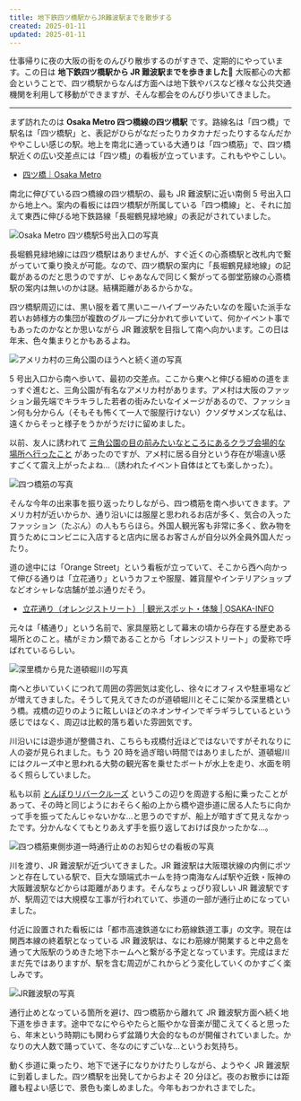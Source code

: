 ```yaml
---
title: 地下鉄四ツ橋駅からJR難波駅までを散歩する
created: 2025-01-11
updated: 2025-01-11
---
```


仕事帰りに夜の大阪の街をのんびり散歩するのがすきで、定期的にやっています。この日は **地下鉄四ツ橋駅から JR 難波駅までを歩きました🚶** 大阪都心の大都会ということで、四ツ橋駅からなんば方面へは地下鉄やバスなど様々な公共交通機関を利用して移動ができますが、そんな都会をのんびり歩いてきました。

---

まず訪れたのは **Osaka Metro 四つ橋線の四ツ橋駅** です。路線名は「四つ橋」で駅名は「四ツ橋駅」と、表記がひらがなだったりカタカナだったりするなんだかややこしい感じの駅。地上を南北に通っている大通りは「四つ橋筋」で、四ツ橋駅近くの広い交差点には「四ツ橋」の看板が立っています。これもややこしい。

- [四ツ橋｜Osaka Metro](https://subway.osakametro.co.jp/station_guide/Y/y14/index.php)

南北に伸びている四つ橋線の四ツ橋駅の、最も JR 難波駅に近い南側 5 号出入口から地上へ。案内の看板には四ツ橋駅が所属している「四つ橋線」と、それに加えて東西に伸びる地下鉄路線「長堀鶴見緑地線」の表記がされていました。

![Osaka Metro 四ツ橋駅5号出入口の写真](46529f87-8641-4315-4e9a-67b92a764400)

長堀鶴見緑地線には四ツ橋駅はありませんが、すぐ近くの心斎橋駅と改札内で繋がっていて乗り換えが可能。なので、四ツ橋駅の案内に「長堀鶴見緑地線」の記載があるのだと思うのですが、じゃあなんで同じく繋がってる御堂筋線の心斎橋駅の案内は無いのかは謎。結構距離があるからかな。

四ツ橋駅周辺には、黒い服を着て黒いニーハイブーツみたいなのを履いた派手な若いお姉様方の集団が複数のグループに分かれて歩いていて、何かイベント事でもあったのかなとか思いながら JR 難波駅を目指して南へ向かいます。この日は年末、色々集まりとかもあるよね。

![アメリカ村の三角公園のほうへと続く道の写真](8d1b8297-84c6-4acf-7a59-aacce4558300)

5 号出入口から南へ歩いて、最初の交差点。ここから東へと伸びる細めの道をまっすぐ進むと、三角公園が有名なアメリカ村があります。アメ村は大阪のファッション最先端でキラキラした若者の街みたいなイメージがあるので、ファッション何も分からん（そもそも怖くて一人で服屋行けない）クソダサメンズな私は、遠くからそっと様子をうかがうだけに留めました。

以前、友人に誘われて [三角公園の目の前みたいなところにあるクラブ会場的な場所へ行ったこと](/blog/20240331/) があったのですが、アメ村に居る自分という存在が場違い感すごくて震え上がったよね…（誘われたイベント自体はとても楽しかった）。

![四つ橋筋の写真](9f066a53-7b9e-4390-2a21-29bf93374f00)

そんな今年の出来事を振り返ったりしながら、四つ橋筋を南へ歩いてきます。アメリカ村が近いからか、通り沿いには服屋と思われるお店が多く、気合の入ったファッション（たぶん）の人もちらほら。外国人観光客も非常に多く、飲み物を買うためにコンビニに入店すると店内に居るお客さんが自分以外全員外国人だったり。

道の途中には「Orange Street」という看板が立っていて、そこから西へ向かって伸びる通りは「立花通り」というカフェや服屋、雑貨屋やインテリアショップなどオシャレな店舗が並ぶ通りだそう。

- [立花通り（オレンジストリート） | 観光スポット・体験 | OSAKA-INFO](https://osaka-info.jp/spot/tachibana-dori-orange-street/)

元々は「橘通り」という名前で、家具屋筋として幕末の頃から存在する歴史ある場所とのこと。橘がミカン類であることから「オレンジストリート」の愛称で呼ばれているらしい。

![深里橋から見た道頓堀川の写真](e2c8b120-e53f-4059-ecda-dd4446985d00)

南へと歩いていくにつれて周囲の雰囲気は変化し、徐々にオフィスや駐車場などが増えてきました。そうして見えてきたのが道頓堀川とそこに架かる深里橋という橋。戎橋の辺りのように眩しいほどのネオンサインでギラギラしているという感じではなく、周辺は比較的落ち着いた雰囲気です。

川沿いには遊歩道が整備され、こちらも戎橋付近ほどではないですがそれなりに人の姿が見られました。もう 20 時を過ぎ暗い時間ではありましたが、道頓堀川にはクルーズ中と思われる大勢の観光客を乗せたボートが水上を走り、水面を明るく照らしていました。

私も以前 [とんぼりリバークルーズ](/blog/20231007/) というこの辺りを周遊する船に乗ったことがあって、その時と同じようにおそらく船の上から橋や遊歩道に居る人たちに向かって手を振ってたんじゃないかな…と思うのですが、船上が暗すぎて見えなかったです。分かんなくてもとりあえず手を振り返しておけば良かったかな…。

![四つ橋筋東側歩道一時通行止めのお知らせの看板の写真](e5591c23-fedc-475d-0884-c54c881adf00)

川を渡り、JR 難波駅が近づいてきました。JR 難波駅は大阪環状線の内側にポツンと存在している駅で、巨大な頭端式ホームを持つ南海なんば駅や近鉄・阪神の大阪難波駅などからは距離があります。そんなちょっぴり寂しい JR 難波駅ですが、駅周辺では大規模な工事が行われていて、歩道の一部が通行止めになっていました。

付近に設置された看板には「都市高速鉄道なにわ筋線鉄道工事」の文字。現在は関西本線の終着駅となっている JR 難波駅は、なにわ筋線が開業すると中之島を通って大阪駅のうめきた地下ホームへと繋がる予定となっています。完成はまだまだ先ではありますが、駅を含む周辺がこれからどう変化していくのかすごく楽しみです。

![JR難波駅の写真](6703a051-9413-4701-a323-0f1b62ab2b00)

通行止めとなっている箇所を避け、四つ橋筋から離れて JR 難波駅方面へ続く地下道を歩きます。途中でなにやらやたらと賑やかな音楽が聞こえてくると思ったら、年末という時期にも関わらず盆踊り大会的なものが開催されていました。かなりの大人数で踊っていて、冬なのにすごいな…というお気持ち。

動く歩道に乗ったり、地下で迷子になりかけたりしながら、ようやく JR 難波駅に到着しました。四ツ橋駅を出発してからおよそ 20 分ほど。夜のお散歩には距離も程よい感じで、景色も楽しめました。今年もおつかれさまでした。
